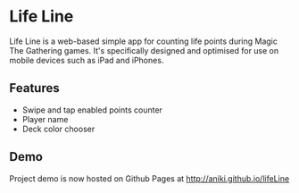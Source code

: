 # Life Line

Life Line is a web-based simple app for counting life points during Magic The Gathering games.
It's specifically designed and optimised for use on mobile devices such as iPad and iPhones.


## Features

* Swipe and tap enabled points counter
* Player name
* Deck color chooser

## Demo

Project demo is now hosted on Github Pages at http://aniki.github.io/lifeLine
